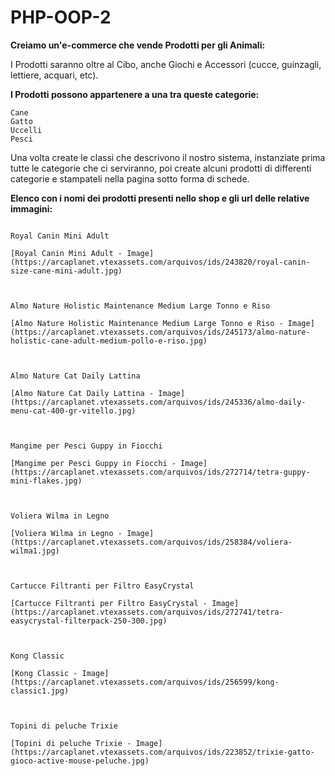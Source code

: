 # PHP-OOP-2

**Creiamo un'e-commerce che vende Prodotti per gli Animali:**

I Prodotti saranno oltre al Cibo, anche Giochi e Accessori (cucce, guinzagli, lettiere, acquari, etc).

**I Prodotti possono appartenere a una tra queste categorie:**

```
Cane
Gatto
Uccelli
Pesci

```

Una volta create le classi che descrivono il nostro sistema, instanziate prima tutte le categorie che ci serviranno, poi create alcuni prodotti di differenti categorie e stampateli nella pagina sotto forma di schede.

**Elenco con i nomi dei prodotti presenti nello shop e gli url delle relative immagini:**

```

Royal Canin Mini Adult

[Royal Canin Mini Adult - Image](https://arcaplanet.vtexassets.com/arquivos/ids/243820/royal-canin-size-cane-mini-adult.jpg)



Almo Nature Holistic Maintenance Medium Large Tonno e Riso

[Almo Nature Holistic Maintenance Medium Large Tonno e Riso - Image](https://arcaplanet.vtexassets.com/arquivos/ids/245173/almo-nature-holistic-cane-adult-medium-pollo-e-riso.jpg)



Almo Nature Cat Daily Lattina

[Almo Nature Cat Daily Lattina - Image](https://arcaplanet.vtexassets.com/arquivos/ids/245336/almo-daily-menu-cat-400-gr-vitello.jpg)



Mangime per Pesci Guppy in Fiocchi

[Mangime per Pesci Guppy in Fiocchi - Image](https://arcaplanet.vtexassets.com/arquivos/ids/272714/tetra-guppy-mini-flakes.jpg)



Voliera Wilma in Legno

[Voliera Wilma in Legno - Image](https://arcaplanet.vtexassets.com/arquivos/ids/258384/voliera-wilma1.jpg)



Cartucce Filtranti per Filtro EasyCrystal

[Cartucce Filtranti per Filtro EasyCrystal - Image](https://arcaplanet.vtexassets.com/arquivos/ids/272741/tetra-easycrystal-filterpack-250-300.jpg)



Kong Classic

[Kong Classic - Image](https://arcaplanet.vtexassets.com/arquivos/ids/256599/kong-classic1.jpg)



Topini di peluche Trixie

[Topini di peluche Trixie - Image](https://arcaplanet.vtexassets.com/arquivos/ids/223852/trixie-gatto-gioco-active-mouse-peluche.jpg)

```